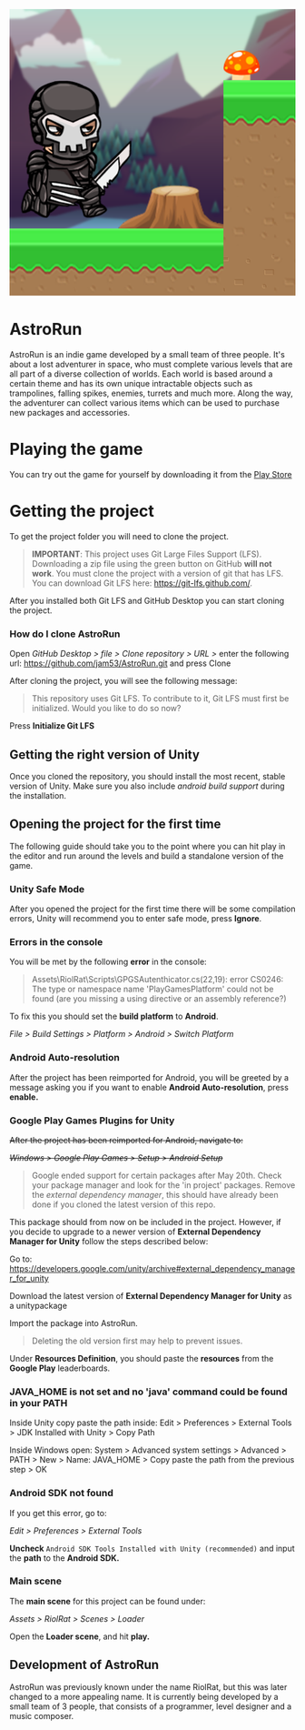 ![](Assets/RiolRat/Textures/MainMenu/AstrorRunLogo.png)

# AstroRun
AstroRun is an indie game developed by a small team of three people. It's about a lost adventurer in space, who must complete various levels that are all part of a diverse collection of worlds. Each world is based around a certain theme and has its own unique intractable objects such as trampolines, falling spikes, enemies, turrets and much more. Along the way, the adventurer can collect various items which can be used to purchase new packages and accessories.

# Playing the game
You can try out the game for yourself by downloading it from the [Play Store](https://play.google.com/store/apps/details?id=com.jam54.AstroRun)

# Getting the project
To get the project folder you will need to clone the project.

> __IMPORTANT__: 
> This project uses Git Large Files Support (LFS). Downloading a zip file using the green button on GitHub
> **will not work**. You must clone the project with a version of git that has LFS.
> You can download Git LFS here: https://git-lfs.github.com/.

After you installed both Git LFS and GitHub Desktop you can start cloning the project.

### How do I clone AstroRun
Open *GitHub Desktop > file > Clone repository > URL >* enter the following url: https://github.com/jam53/AstroRun.git and press Clone

After cloning the project, you will see the following message:
> This repository uses Git LFS. To contribute to it, Git LFS must first be initialized. Would you like to do so now?

Press **Initialize Git LFS**

## Getting the right version of Unity

Once you cloned the repository, you should install the most recent, stable version of Unity. Make sure you also include *android build support* during the installation.

## Opening the project for the first time

The following guide should take you to the point where
you can hit play in the editor and run around the levels and build a
standalone version of the game.

### Unity Safe Mode
After you opened the project for the first time there will be some compilation errors, Unity will recommend you to enter safe mode, press **Ignore**.

### Errors in the console
You will be met by the following **error** in the console: 
> Assets\RiolRat\Scripts\GPGSAutenthicator.cs(22,19): error CS0246: The type or namespace name 'PlayGamesPlatform' could not be found (are you missing a using directive or an assembly reference?)

To fix this you should set the **build platform** to **Android**.

*File > Build Settings > Platform > Android > Switch Platform*

### Android Auto-resolution
After the project has been reimported for Android, you will be greeted by a message
asking you if you want to enable **Android Auto-resolution**, press **enable.**

### Google Play Games Plugins for Unity
~~After the project has been reimported for Android, navigate to:~~

~~*Windows > Google Play Games > Setup > Android Setup*~~
> Google ended support for certain packages after May 20th. Check your package manager and look for the 'in project' packages. Remove the *external dependency manager*, this should have already been done if you cloned the latest version of this repo.

This package should from now on be included in the project. However, if you decide to upgrade to a newer version of **External Dependency Manager for Unity** follow the steps described below:

Go to: https://developers.google.com/unity/archive#external_dependency_manager_for_unity

Download the latest version of **External Dependency Manager for Unity** as a unitypackage

Import the package into AstroRun.
> Deleting the old version first may help to prevent issues.

Under **Resources Definition**, you should paste the **resources** from the **Google Play** leaderboards.

### JAVA_HOME is not set and no 'java' command could be found in your PATH
Inside Unity copy paste the path inside: Edit > Preferences > External Tools > JDK Installed with Unity > Copy Path

Inside Windows open: System > Advanced system settings > Advanced > PATH > New > Name: JAVA_HOME > Copy paste the path from the previous step > OK

### Android SDK not found
If you get this error, go to:

*Edit > Preferences > External Tools*

**Uncheck** `Android SDK Tools Installed with Unity (recommended)` and input the **path** to the **Android SDK.**

### Main scene
The **main scene** for this project can be found under:

*Assets > RiolRat > Scenes > Loader*

Open the **Loader scene**, and hit **play.**

## Development of AstroRun

AstroRun was previously known under the name RiolRat, but this was later changed to a more appealing name.
It is currently being developed by a small team of 3 people, that consists of a programmer, level designer and a music composer.
